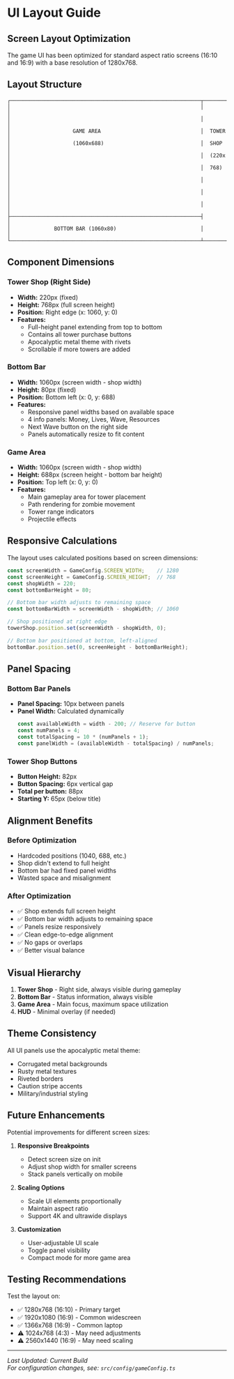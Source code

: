 # UI Layout Guide

## Screen Layout Optimization

The game UI has been optimized for standard aspect ratio screens (16:10 and 16:9) with a base resolution of 1280x768.

## Layout Structure

```
┌─────────────────────────────────────────────────────────────┬──────────┐
│                                                             │          │
│                                                             │          │
│                    GAME AREA                                │  TOWER   │
│                    (1060x688)                               │  SHOP    │
│                                                             │  (220x   │
│                                                             │  768)    │
│                                                             │          │
│                                                             │          │
│                                                             │          │
├─────────────────────────────────────────────────────────────┤          │
│              BOTTOM BAR (1060x80)                           │          │
└─────────────────────────────────────────────────────────────┴──────────┘
```

## Component Dimensions

### Tower Shop (Right Side)
- **Width:** 220px (fixed)
- **Height:** 768px (full screen height)
- **Position:** Right edge (x: 1060, y: 0)
- **Features:**
  - Full-height panel extending from top to bottom
  - Contains all tower purchase buttons
  - Apocalyptic metal theme with rivets
  - Scrollable if more towers are added

### Bottom Bar
- **Width:** 1060px (screen width - shop width)
- **Height:** 80px (fixed)
- **Position:** Bottom left (x: 0, y: 688)
- **Features:**
  - Responsive panel widths based on available space
  - 4 info panels: Money, Lives, Wave, Resources
  - Next Wave button on the right side
  - Panels automatically resize to fit content

### Game Area
- **Width:** 1060px (screen width - shop width)
- **Height:** 688px (screen height - bottom bar height)
- **Position:** Top left (x: 0, y: 0)
- **Features:**
  - Main gameplay area for tower placement
  - Path rendering for zombie movement
  - Tower range indicators
  - Projectile effects

## Responsive Calculations

The layout uses calculated positions based on screen dimensions:

```typescript
const screenWidth = GameConfig.SCREEN_WIDTH;    // 1280
const screenHeight = GameConfig.SCREEN_HEIGHT;  // 768
const shopWidth = 220;
const bottomBarHeight = 80;

// Bottom bar width adjusts to remaining space
const bottomBarWidth = screenWidth - shopWidth; // 1060

// Shop positioned at right edge
towerShop.position.set(screenWidth - shopWidth, 0);

// Bottom bar positioned at bottom, left-aligned
bottomBar.position.set(0, screenHeight - bottomBarHeight);
```

## Panel Spacing

### Bottom Bar Panels
- **Panel Spacing:** 10px between panels
- **Panel Width:** Calculated dynamically
  ```typescript
  const availableWidth = width - 200; // Reserve for button
  const numPanels = 4;
  const totalSpacing = 10 * (numPanels + 1);
  const panelWidth = (availableWidth - totalSpacing) / numPanels;
  ```

### Tower Shop Buttons
- **Button Height:** 82px
- **Button Spacing:** 6px vertical gap
- **Total per button:** 88px
- **Starting Y:** 65px (below title)

## Alignment Benefits

### Before Optimization
- Hardcoded positions (1040, 688, etc.)
- Shop didn't extend to full height
- Bottom bar had fixed panel widths
- Wasted space and misalignment

### After Optimization
- ✅ Shop extends full screen height
- ✅ Bottom bar width adjusts to remaining space
- ✅ Panels resize responsively
- ✅ Clean edge-to-edge alignment
- ✅ No gaps or overlaps
- ✅ Better visual balance

## Visual Hierarchy

1. **Tower Shop** - Right side, always visible during gameplay
2. **Bottom Bar** - Status information, always visible
3. **Game Area** - Main focus, maximum space utilization
4. **HUD** - Minimal overlay (if needed)

## Theme Consistency

All UI panels use the apocalyptic metal theme:
- Corrugated metal backgrounds
- Rusty metal textures
- Riveted borders
- Caution stripe accents
- Military/industrial styling

## Future Enhancements

Potential improvements for different screen sizes:

1. **Responsive Breakpoints**
   - Detect screen size on init
   - Adjust shop width for smaller screens
   - Stack panels vertically on mobile

2. **Scaling Options**
   - Scale UI elements proportionally
   - Maintain aspect ratio
   - Support 4K and ultrawide displays

3. **Customization**
   - User-adjustable UI scale
   - Toggle panel visibility
   - Compact mode for more game area

## Testing Recommendations

Test the layout on:
- ✅ 1280x768 (16:10) - Primary target
- ✅ 1920x1080 (16:9) - Common widescreen
- ✅ 1366x768 (16:9) - Common laptop
- ⚠️ 1024x768 (4:3) - May need adjustments
- ⚠️ 2560x1440 (16:9) - May need scaling

---

_Last Updated: Current Build_  
_For configuration changes, see: `src/config/gameConfig.ts`_
